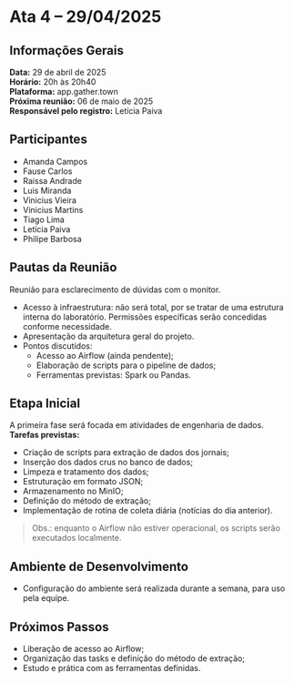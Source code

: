 # Ata 4 – 29/04/2025

## Informações Gerais
**Data:** 29 de abril de 2025  
**Horário:** 20h às 20h40  
**Plataforma:** app.gather.town  
**Próxima reunião:** 06 de maio de 2025  
**Responsável pelo registro:** Letícia Paiva

## Participantes
- Amanda Campos  
- Fause Carlos  
- Raissa Andrade  
- Luis Miranda  
- Vinicius Vieira  
- Vinicius Martins  
- Tiago Lima  
- Letícia Paiva  
- Philipe Barbosa  

## Pautas da Reunião
Reunião para esclarecimento de dúvidas com o monitor.

- Acesso à infraestrutura: não será total, por se tratar de uma estrutura interna do laboratório. Permissões específicas serão concedidas conforme necessidade.
- Apresentação da arquitetura geral do projeto.
- Pontos discutidos:
  - Acesso ao Airflow (ainda pendente);
  - Elaboração de scripts para o pipeline de dados;
  - Ferramentas previstas: Spark ou Pandas.

## Etapa Inicial
A primeira fase será focada em atividades de engenharia de dados.  
**Tarefas previstas:**
- Criação de scripts para extração de dados dos jornais;
- Inserção dos dados crus no banco de dados;
- Limpeza e tratamento dos dados;
- Estruturação em formato JSON;
- Armazenamento no MinIO;
- Definição do método de extração;
- Implementação de rotina de coleta diária (notícias do dia anterior).

> Obs.: enquanto o Airflow não estiver operacional, os scripts serão executados localmente.

## Ambiente de Desenvolvimento
- Configuração do ambiente será realizada durante a semana, para uso pela equipe.

## Próximos Passos
- Liberação de acesso ao Airflow;
- Organização das tasks e definição do método de extração;
- Estudo e prática com as ferramentas definidas.


